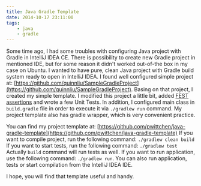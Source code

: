 ```yaml
---
title: Java Gradle Template
date: 2014-10-17 23:11:00
tags:
	- java
	- gradle
---
```


Some time ago, I had some troubles with configuring Java project with Gradle in IntelliJ IDEA CE. There is possibility to create new Gradle project in mentioned IDE, but for some reason it didn't worked out-of-the box in my case on Ubuntu. I wanted to have pure, clean Java project with Gradle build system ready to open in IntelliJ IDEA. I found well configured simple project at: [https://github.com/quinnliu/SampleGradleProject](https://github.com/quinnliu/SampleGradleProject). Basing on that project, I created my simple template. I modified this project a little bit, added [FEST assertions](https://github.com/alexruiz/fest-assert-2.x) and wrote a few Unit Tests. In addition, I configured main class in `build.gradle` file in order to execute it via `./gradlew run` command. My project template also has gradle wrapper, which is very convenient practice. 

You can find my project template at: [https://github.com/pwittchen/java-gradle-template](https://github.com/pwittchen/java-gradle-template) 
If you want to compile project, run the following command: `./gradlew clean build` 
If you want to start tests, run the following command: `./gradlew test` Actually `build` command will run tests as well. 
If you want to run application, use the following command: `./gradlew run`. 
You can also run application, tests or start compilation from the IntelliJ IDEA IDE. 

I hope, you will find that template useful and handy.